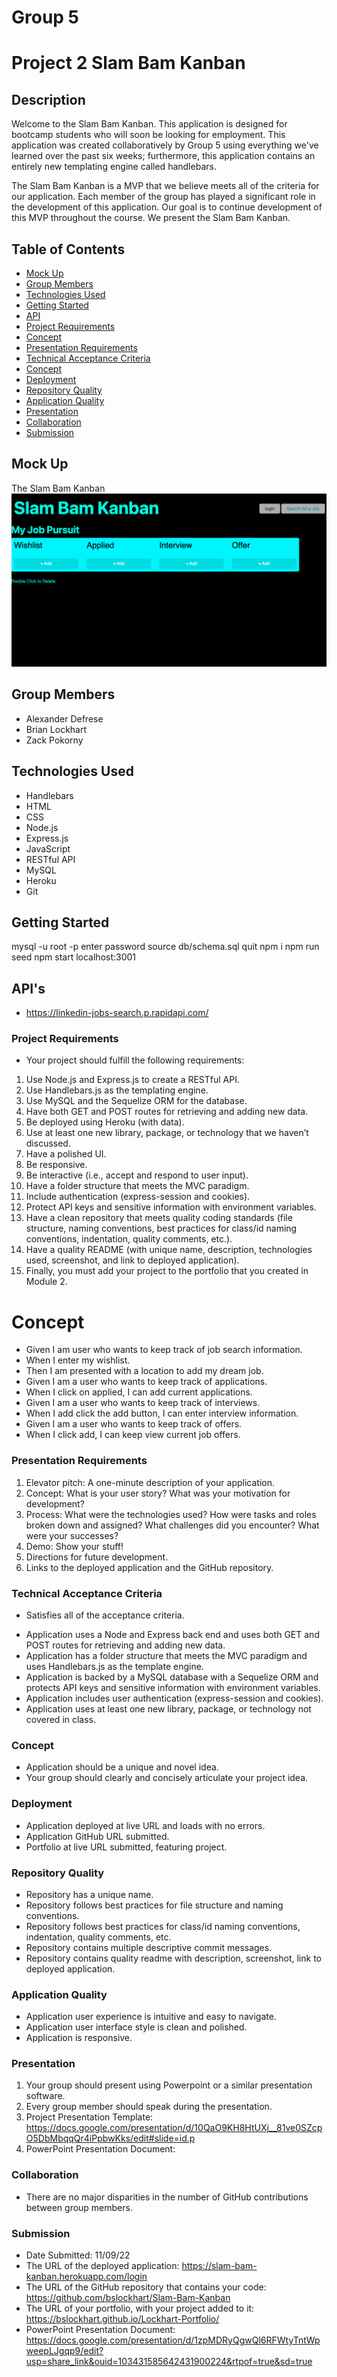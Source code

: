 # Group 5
# Project 2 Slam Bam Kanban

## Description
Welcome to the Slam Bam Kanban. This application is designed for bootcamp students who will soon be looking for employment. This application was created collaboratively by Group 5 using everything we've learned over the past six weeks; furthermore, this application contains an entirely new templating engine called handlebars.

The Slam Bam Kanban is a MVP that we believe meets all of the criteria for our application. Each member of the group has played a significant role in the development of this application. Our goal is to continue development of this MVP throughout the course. We present the Slam Bam Kanban.

## Table of Contents
* [Mock Up](#Mock-Up)
* [Group Members](#Group-Members)
* [Technologies Used](#Technologies-Used)
* [Getting Started](#Getting-Started)
* [API](#API's)
* [Project Requirements](#Project-Requirements)
* [Concept](#Concept)
* [Presentation Requirements](#User-Story)
* [Technical Acceptance Criteria](#Technical-Acceptance-Criteria)
* [Concept](#Concept)
* [Deployment](#Deployment)
* [Repository Quality](#Repository-Quality)
* [Application Quality](#Application-Quality)
* [Presentation](#Presentation)
* [Collaboration](#Collaboration)
* [Submission](#Submission)

## Mock Up
The Slam Bam Kanban
![Mock Up](./assets/images/mockup.png)

## Group Members 
* Alexander Defrese 
* Brian Lockhart
* Zack Pokorny

## Technologies Used
* Handlebars
* HTML
* CSS
* Node.js
* Express.js
* JavaScript
* RESTful API
* MySQL
* Heroku
* Git

## Getting Started
mysql -u root -p
enter password
source db/schema.sql
quit
npm i
npm run seed
npm start
localhost:3001

## API's
* https://linkedin-jobs-search.p.rapidapi.com/

### Project Requirements
* Your project should fulfill the following requirements:
1. Use Node.js and Express.js to create a RESTful API.
2. Use Handlebars.js as the templating engine.
3. Use MySQL and the Sequelize ORM for the database.
4. Have both GET and POST routes for retrieving and adding new data.
5. Be deployed using Heroku (with data).
6. Use at least one new library, package, or technology that we haven’t discussed.
7. Have a polished UI.
8. Be responsive.
9. Be interactive (i.e., accept and respond to user input).
10. Have a folder structure that meets the MVC paradigm.
11. Include authentication (express-session and cookies).
12. Protect API keys and sensitive information with environment variables.
13. Have a clean repository that meets quality coding standards (file structure, naming conventions, best practices for class/id naming conventions, indentation, quality comments, etc.).
14. Have a quality README (with unique name, description, technologies used, screenshot, and link to deployed application).
15. Finally, you must add your project to the portfolio that you created in Module 2.

# Concept
* Given I am user who wants to keep track of job search information.
* When I enter my wishlist.
* Then I am presented with a location to add my dream job.
* Given  I am a user who wants to keep track of applications.
* When I click on applied, I can add current applications.
* Given I am a user who wants to keep track of interviews.
* When I add click the add button, I can enter interview information.
* Given I am a user who wants to keep track of offers.
* When I click add, I can keep view current job offers.

### Presentation Requirements
1. Elevator pitch: A one-minute description of your application.
2. Concept: What is your user story? What was your motivation for development?
3. Process: What were the technologies used? How were tasks and roles broken down and assigned? What challenges did you encounter? What were your successes?
4. Demo: Show your stuff!
5. Directions for future development.
6. Links to the deployed application and the GitHub repository.

### Technical Acceptance Criteria
* Satisfies all of the acceptance criteria.
- Application uses a Node and Express back end and uses both GET and POST routes for retrieving and adding new data.
- Application has a folder structure that meets the MVC paradigm and uses Handlebars.js as the template engine.
- Application is backed by a MySQL database with a Sequelize ORM and protects API keys and sensitive information with environment variables.
- Application includes user authentication (express-session and cookies).
- Application uses at least one new library, package, or technology not covered in class.

### Concept
* Application should be a unique and novel idea.
* Your group should clearly and concisely articulate your project idea.

### Deployment
* Application deployed at live URL and loads with no errors.
* Application GitHub URL submitted.
* Portfolio at live URL submitted, featuring project.

### Repository Quality
* Repository has a unique name.
* Repository follows best practices for file structure and naming conventions.
* Repository follows best practices for class/id naming conventions, indentation, quality comments, etc.
* Repository contains multiple descriptive commit messages.
* Repository contains quality readme with description, screenshot, link to deployed application.

### Application Quality
* Application user experience is intuitive and easy to navigate.
* Application user interface style is clean and polished.
* Application is responsive.

### Presentation
1. Your group should present using Powerpoint or a similar presentation software.
2. Every group member should speak during the presentation.
3. Project Presentation Template: https://docs.google.com/presentation/d/10QaO9KH8HtUXj__81ve0SZcpO5DbMbqqQr4iPpbwKks/edit#slide=id.p
4. PowerPoint Presentation Document: 

### Collaboration
* There are no major disparities in the number of GitHub contributions between group members.

### Submission
* Date Submitted: 11/09/22
* The URL of the deployed application: https://slam-bam-kanban.herokuapp.com/login
* The URL of the GitHub repository that contains your code: https://github.com/bslockhart/Slam-Bam-Kanban
* The URL of your portfolio, with your project added to it: https://bslockhart.github.io/Lockhart-Portfolio/
* PowerPoint Presentation Document: https://docs.google.com/presentation/d/1zpMDRyQgwQl6RFWtyTntWpweepLJgqp9/edit?usp=share_link&ouid=103431585642431900224&rtpof=true&sd=true